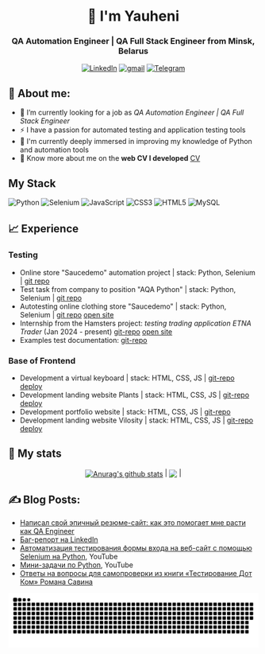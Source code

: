 <div id="header" align="center">
    <h1>👋 I'm  Yauheni </h1>
    <h3>QA Automation Engineer | QA Full Stack Engineer from Minsk, Belarus</h3>
</div>

<div id="socials" align="center">
<a href="https://www.linkedin.com/in/yauheni-paulovich-2601b31a5/" target="_blank"><img src="https://img.shields.io/badge/LinkedIn-blue?style=for-the-badge&logo=linkedin&logoColor=white" alt="LinkedIn"/></a>
<a href="mailto:e.pavlovich29@gmail.com"><img src="https://img.shields.io/badge/Gmail-D14836?style=for-the-badge&logo=gmail&logoColor=white" alt="gmail"/></a> 
<a href="https://t.me/e_pavlovich" target="_blank"><img src="https://img.shields.io/badge/Telegram-blue?style=for-the-badge&logo=telegram&logoColor=white" alt="Telegram"/></a>
</div>

## 🧐 About me:
- 🎯 I’m currently looking for a job as *QA Automation Engineer | QA Full Stack Engineer*
- ⚡ I have a passion for automated testing and application testing tools
- 🌱 I'm currently deeply immersed in improving my knowledge of Python and automation tools
- 📄 Know more about me on the **web CV I developed** [CV](https://hello3world.github.io/CV_QA-engineer/)

## My Stack
![Python](https://img.shields.io/badge/python-3670A0?style=for-the-badge&logo=python&logoColor=ffdd54) ![Selenium](https://img.shields.io/badge/-selenium-%43B02A?style=for-the-badge&logo=selenium&logoColor=white) ![JavaScript](https://img.shields.io/badge/javascript-%23323330.svg?style=for-the-badge&logo=javascript&logoColor=%23F7DF1E) ![CSS3](https://img.shields.io/badge/css3-%231572B6.svg?style=for-the-badge&logo=css3&logoColor=white) ![HTML5](https://img.shields.io/badge/html5-%23E34F26.svg?style=for-the-badge&logo=html5&logoColor=white) ![MySQL](https://img.shields.io/badge/mysql-4479A1.svg?style=for-the-badge&logo=mysql&logoColor=white)

## 📈 Experience
### Testing
- Online store "Saucedemo" automation project | stack: Python, Selenium | [git repo]( https://github.com/hello3world/studing_test_auto_project_saucedemo)
- Test task from company to position "AQA Python" | stack: Python, Selenium | [git repo](https://github.com/hello3world/test_tasks/tree/main/tests)
- Autotesting online clothing store "Saucedemo" | stack: Python, Selenium | [git repo](https://github.com/hello3world/saucedemo_autotests) [open site](https://www.saucedemo.com/)
- Internship from the Hamsters project: _testing trading application ETNA Trader_ (Jan 2024 - present) [git-repo](https://github.com/hello3world/EtnaTrader) [open site](https://www.etnasoft.com/etna-trader/)
- Examples test documentation: [git-repo](https://github.com/hello3world/TestDocumentation)

### Base of Frontend
- Development a virtual keyboard | stack: HTML, CSS, JS | [git-repo](https://github.com/hello3world/Virtual-Keyboard/tree/gh-pages) [deploy](https://hello3world.github.io/Virtual-Keyboard/)
- Development landing website Plants | stack: HTML, CSS, JS | [git-repo](https://github.com/hello3world/plants/tree/gh-pages) [deploy](https://hello3world.github.io/plants/)
- Development portfolio website | stack: HTML, CSS, JS | [git-repo](https://github.com/hello3world/Freelancer-portfolio)
- Development landing website Vilosity | stack: HTML, CSS, JS | [git-repo](https://hello3world.github.io/Velocity/) [deploy](https://hello3world.github.io/Freelancer-portfolio/)

## 🚀 My stats
<p align="center">
<a href="https://github.com/anuraghazra/github-readme-stats"><img align="center" src="https://github-readme-stats.vercel.app/api?username=hello3world&show_icons=true&include_all_commits=true&theme=buefy&hide_border=true" alt="Anurag's github stats" /></a> | <a href="https://github.com/anuraghazra/github-readme-stats"><img align="center" src="https://github-readme-stats.vercel.app/api/top-langs/?username=hello3world&layout=compact&theme=buefy&hide_border=true" /></a> |
</p>

## ✍️ Blog Posts: 
- [Написал свой эпичный резюме-сайт: как это помогает мне расти как QA Engineer](https://www.linkedin.com/posts/yauheni-paulovich-2601b31a5_%D0%BD%D0%B0%D0%BF%D0%B8%D1%81%D0%B0%D0%BB-%D1%81%D0%B2%D0%BE%D0%B9-%D1%8D%D0%BF%D0%B8%D1%87%D0%BD%D1%8B%D0%B9-%D1%80%D0%B5%D0%B7%D1%8E%D0%BC%D0%B5-%D1%81%D0%B0%D0%B9%D1%82-%D0%BA%D0%B0%D0%BA-%D1%8D%D1%82%D0%BE-activity-7200510994165456898-_I0T?utm_source=share&utm_medium=member_desktop)
- [Баг-репорт на LinkedIn](https://www.linkedin.com/posts/yauheni-paulovich-2601b31a5_bugreport-qa-linkedin-activity-7198788919822282752-Te2j?utm_source=share&utm_medium=member_desktop)
- [Автоматизация тестирования формы входа на веб-сайт с помощью Selenium на Python](https://www.youtube.com/watch?v=wCXkez_Eqo0), YouTube
- [Мини-задачи по Python](https://www.youtube.com/@e.pavlovich29/shorts), YouTube
- [Ответы на вопросы для самопроверки из книги «Тестирование Дот Ком» Романа Савина](https://proglib.io/p/otvety-na-voprosy-dlya-samoproverki-iz-knigi-testirovanie-dot-kom-romana-savina-2023-12-22)

<img src="https://raw.githubusercontent.com/teuchezh/teuchezh/output/github-contribution-grid-snake.svg#gh-light-mode-only" width="1200px">
